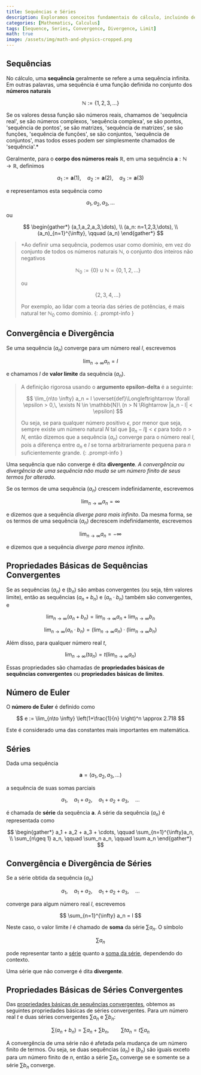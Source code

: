 ```yaml
---
title: Sequências e Séries
description: Exploramos conceitos fundamentais do cálculo, incluindo definições de sequências e séries, convergência e divergência de sequências, convergência e divergência de séries, e a definição do número de Euler e.
categories: [Mathematics, Calculus]
tags: [Sequence, Series, Convergence, Divergence, Limit]
math: true
image: /assets/img/math-and-physics-cropped.png
---
```


## Sequências
No cálculo, uma **sequência** geralmente se refere a uma sequência infinita. Em outras palavras, uma sequência é uma função definida no conjunto dos **números naturais**

$$ \mathbb{N} := \{1,2,3,\dots\} $$

Se os valores dessa função são números reais, chamamos de 'sequência real', se são números complexos, 'sequência complexa', se são pontos, 'sequência de pontos', se são matrizes, 'sequência de matrizes', se são funções, 'sequência de funções', se são conjuntos, 'sequência de conjuntos', mas todos esses podem ser simplesmente chamados de 'sequência'.*

Geralmente, para o **corpo dos números reais** $\mathbb{R}$, em uma sequência $\mathbf{a}: \mathbb{N} \to \mathbb{R}$, definimos

$$ a_1 := \mathbf{a}(1), \quad a_2 := \mathbf{a}(2), \quad a_3 := \mathbf{a}(3) $$

e representamos esta sequência como

$$ a_1,\, a_2,\, a_3,\, \dots $$

ou

$$ \begin{gather*}
(a_1,a_2,a_3,\dots), \\
(a_n: n=1,2,3,\dots), \\
(a_n)_{n=1}^{\infty}, \qquad (a_n)
\end{gather*} $$

> *Ao definir uma sequência, podemos usar como domínio, em vez do conjunto de todos os números naturais $\mathbb{N}$, o conjunto dos inteiros não negativos
>
> $$ \mathbb{N}_0 := \{0\} \cup \mathbb{N} = \{0,1,2,\dots\} $$
>
> ou
>
> $$\{2,3,4,\dots \}$$
>
> Por exemplo, ao lidar com a teoria das séries de potências, é mais natural ter $\mathbb{N}_0$ como domínio.
{: .prompt-info }

## Convergência e Divergência
Se uma sequência $(a_n)$ converge para um número real $l$, escrevemos

$$ \lim_{n\to \infty} a_n = l $$

e chamamos $l$ de **valor limite** da sequência $(a_n)$.

> A definição rigorosa usando o **argumento epsilon-delta** é a seguinte:
>
> $$ \lim_{n\to \infty} a_n = l \overset{def}\Longleftrightarrow \forall \epsilon > 0,\, \exists N \in \mathbb{N}\ (n > N \Rightarrow |a_n - l| < \epsilon) $$
>
> Ou seja, se para qualquer número positivo $\epsilon$, por menor que seja, sempre existe um número natural $N$ tal que $\|a_n - l \| < \epsilon$ para todo $n>N$, então dizemos que a sequência $(a_n)$ converge para o número real $l$, pois a diferença entre $a_n$ e $l$ se torna arbitrariamente pequena para $n$ suficientemente grande.
{: .prompt-info }

Uma sequência que não converge é dita **divergente**. *A convergência ou divergência de uma sequência não muda se um número finito de seus termos for alterado.*

Se os termos de uma sequência $(a_n)$ crescem indefinidamente, escrevemos

$$ \lim_{n\to \infty} a_n = \infty $$

e dizemos que a sequência *diverge para mais infinito*. Da mesma forma, se os termos de uma sequência $(a_n)$ decrescem indefinidamente, escrevemos

$$ \lim_{n\to \infty} a_n = -\infty $$

e dizemos que a sequência *diverge para menos infinito*.

## Propriedades Básicas de Sequências Convergentes
Se as sequências $(a_n)$ e $(b_n)$ são ambas convergentes (ou seja, têm valores limite), então as sequências $(a_n + b_n)$ e $(a_n \cdot b_n)$ também são convergentes, e

$$ \lim_{n\to \infty} (a_n + b_n) = \lim_{n\to \infty} a_n + \lim_{n\to \infty} b_n \label{eqn:props_of_conv_series_1}\tag{1}$$

$$ \lim_{n\to \infty} (a_n \cdot b_n) = \left(\lim_{n\to \infty} a_n \right) \cdot \left(\lim_{n\to \infty} b_n \right) \label{eqn:props_of_conv_series_2}\tag{2}$$

Além disso, para qualquer número real $t$,

$$ \lim_{n\to \infty} (t a_n) = t\left(\lim_{n\to \infty} a_n \right) \label{eqn:props_of_conv_series_3}\tag{3}$$

Essas propriedades são chamadas de **propriedades básicas de sequências convergentes** ou **propriedades básicas de limites**.

## Número de Euler
O **número de Euler** é definido como

$$ e := \lim_{n\to \infty} \left(1+\frac{1}{n} \right)^n \approx 2.718 $$

Este é considerado uma das constantes mais importantes em matemática.

## Séries
Dada uma sequência

$$ \mathbf{a} = (a_1, a_2, a_3, \dots) $$

a sequência de suas somas parciais

$$ a_1, \quad a_1 + a_2, \quad a_1 + a_2 + a_3, \quad \dots $$

é chamada de **série** da sequência $\mathbf{a}$. A série da sequência $(a_n)$ é representada como

$$ \begin{gather*}
a_1 + a_2 + a_3 + \cdots, \qquad \sum_{n=1}^{\infty}a_n, \\
\sum_{n\geq 1} a_n, \qquad \sum_n a_n, \qquad \sum a_n 
\end{gather*} $$

## Convergência e Divergência de Séries
Se a série obtida da sequência $(a_n)$

$$ a_1, \quad a_1 + a_2, \quad a_1 + a_2 + a_3, \quad \dots $$

converge para algum número real $l$, escrevemos

$$ \sum_{n=1}^{\infty} a_n = l $$

Neste caso, o valor limite $l$ é chamado de **soma** da série $\sum a_n$. O símbolo

$$ \sum a_n $$

pode representar tanto a <u>série</u> quanto a <u>soma da série</u>, dependendo do contexto.

Uma série que não converge é dita **divergente**.

## Propriedades Básicas de Séries Convergentes
Das [propriedades básicas de sequências convergentes](#propriedades-básicas-de-sequências-convergentes), obtemos as seguintes propriedades básicas de séries convergentes. Para um número real $t$ e duas séries convergentes $\sum a_n$ e $\sum b_n$:

$$ \sum(a_n + b_n) = \sum a_n + \sum b_n, \qquad \sum ta_n = t\sum a_n $$

A convergência de uma série não é afetada pela mudança de um número finito de termos. Ou seja, se duas sequências $(a_n)$ e $(b_n)$ são iguais exceto para um número finito de $n$, então a série $\sum a_n$ converge se e somente se a série $\sum b_n$ converge.

